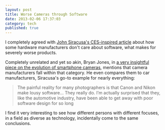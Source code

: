 ```yaml
---
layout: post
title: Worse Cameras through Software
date: 2013-02-06 17:37:03
category: tech
published: true
---
```


I completely agreed with [John Siracusa's CES-inspired article](http://hypercritical.co/2013/01/07/ces-worse-products-through-software) about how some hardware manufacturers don't care about software, what makes for severely worse products.

Completely unrelated and yet so akin, Bryan Jones, in [a very insightful piece on the evolution of smartphone cameras](http://prometheus.med.utah.edu/~bwjones/2012/12/the-iphone-as-camera-where-to-now/), mentions that camera manufacturers fall within that category. He even compares them to car manufacturers, Siracusa's go-to example for nearly everything: 

> The painful reality for many photographers is that Canon and Nikon make lousy software… They really do. I’m actually surprised that they, like the automotive industry, have been able to get away with poor software design for so long

I find it very interesting to see how different persons with different focuses, in a field as diverse as technology, incidentally come to the same conclusions. 